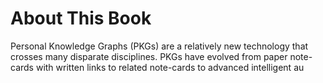 # About This Book

Personal Knowledge Graphs (PKGs) are a relatively new technology that crosses many disparate disciplines.  PKGs have evolved from paper note-cards with written links to related note-cards to advanced intelligent au